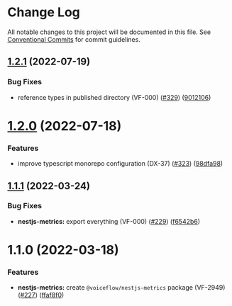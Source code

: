 # Change Log

All notable changes to this project will be documented in this file.
See [Conventional Commits](https://conventionalcommits.org) for commit guidelines.

## [1.2.1](https://github.com/voiceflow/libs/compare/@voiceflow/nestjs-metrics@1.2.0...@voiceflow/nestjs-metrics@1.2.1) (2022-07-19)


### Bug Fixes

* reference types in published directory (VF-000) ([#329](https://github.com/voiceflow/libs/issues/329)) ([9012106](https://github.com/voiceflow/libs/commit/9012106d697d26a9878ba427df56b07fa05c7e60))





# [1.2.0](https://github.com/voiceflow/libs/compare/@voiceflow/nestjs-metrics@1.1.1...@voiceflow/nestjs-metrics@1.2.0) (2022-07-18)


### Features

* improve typescript monorepo configuration (DX-37) ([#323](https://github.com/voiceflow/libs/issues/323)) ([98dfa98](https://github.com/voiceflow/libs/commit/98dfa98cf64f1dc7705cbc94a3a5dd3c3e825900))





## [1.1.1](https://github.com/voiceflow/libs/compare/@voiceflow/nestjs-metrics@1.1.0...@voiceflow/nestjs-metrics@1.1.1) (2022-03-24)


### Bug Fixes

* **nestjs-metrics:** export everything (VF-000) ([#229](https://github.com/voiceflow/libs/issues/229)) ([f6542b6](https://github.com/voiceflow/libs/commit/f6542b665345ef6958f2b7f942e510662b775065))





# 1.1.0 (2022-03-18)


### Features

* **nestjs-metrics:** create `@voiceflow/nestjs-metrics` package (VF-2949) ([#227](https://github.com/voiceflow/libs/issues/227)) ([ffaf8f0](https://github.com/voiceflow/libs/commit/ffaf8f0ba949d71727661c7eff4aa65d35fb068b))

